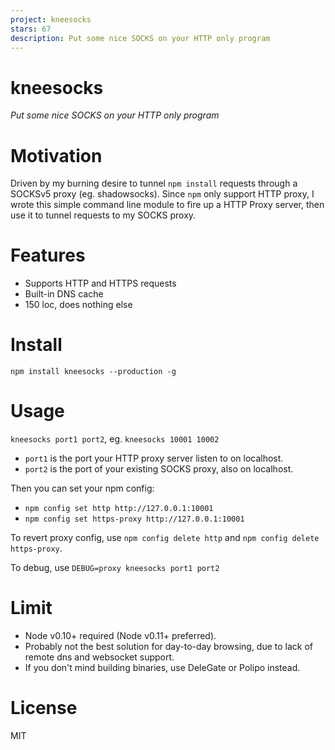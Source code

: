 ```yaml
---
project: kneesocks
stars: 67
description: Put some nice SOCKS on your HTTP only program
---
```


kneesocks
=========

_Put some nice SOCKS on your HTTP only program_

Motivation
==========

Driven by my burning desire to tunnel `npm install` requests through a SOCKSv5 proxy (eg. shadowsocks). Since `npm` only support HTTP proxy, I wrote this simple command line module to fire up a HTTP Proxy server, then use it to tunnel requests to my SOCKS proxy.

Features
========

-   Supports HTTP and HTTPS requests
-   Built-in DNS cache
-   150 loc, does nothing else

Install
=======

`npm install kneesocks --production -g`

Usage
=====

`kneesocks port1 port2`, eg. `kneesocks 10001 10002`

-   `port1` is the port your HTTP proxy server listen to on localhost.
-   `port2` is the port of your existing SOCKS proxy, also on localhost.

Then you can set your npm config:

-   `npm config set http http://127.0.0.1:10001`
-   `npm config set https-proxy http://127.0.0.1:10001`

To revert proxy config, use `npm config delete http` and `npm config delete https-proxy`.

To debug, use `DEBUG=proxy kneesocks port1 port2`

Limit
=====

-   Node v0.10+ required (Node v0.11+ preferred).
-   Probably not the best solution for day-to-day browsing, due to lack of remote dns and websocket support.
-   If you don't mind building binaries, use DeleGate or Polipo instead.

License
=======

MIT
